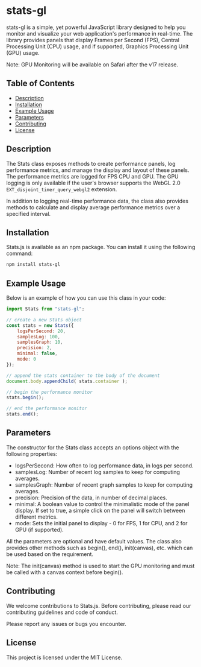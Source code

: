 # stats-gl

stats-gl is a simple, yet powerful JavaScript library designed to help you monitor and visualize your web application's performance in real-time. The library provides panels that display Frames per Second (FPS), Central Processing Unit (CPU) usage, and if supported, Graphics Processing Unit (GPU) usage.

Note: GPU Monitoring will be available on Safari after the v17 release.

## Table of Contents
- [Description](#description)
- [Installation](#installation)
- [Example Usage](#example-usage)
- [Parameters](#parameters)
- [Contributing](#contributing)
- [License](#license)

## Description

The Stats class exposes methods to create performance panels, log performance metrics, and manage the display and layout of these panels. The performance metrics are logged for FPS CPU and GPU. The GPU logging is only available if the user's browser supports the WebGL 2.0 `EXT_disjoint_timer_query_webgl2` extension.

In addition to logging real-time performance data, the class also provides methods to calculate and display average performance metrics over a specified interval.

## Installation

Stats.js is available as an npm package. You can install it using the following command:

```bash
npm install stats-gl
```

## Example Usage

Below is an example of how you can use this class in your code:
```js
import Stats from "stats-gl";

// create a new Stats object
const stats = new Stats({
    logsPerSecond: 20, 
    samplesLog: 100, 
    samplesGraph: 10, 
    precision: 2, 
    minimal: false, 
    mode: 0 
});

// append the stats container to the body of the document
document.body.appendChild( stats.container );

// begin the performance monitor
stats.begin();

// end the performance monitor
stats.end();
```

## Parameters
The constructor for the Stats class accepts an options object with the following properties:

- logsPerSecond: How often to log performance data, in logs per second.
- samplesLog: Number of recent log samples to keep for computing averages.
- samplesGraph: Number of recent graph samples to keep for computing averages.
- precision: Precision of the data, in number of decimal places.
- minimal: A boolean value to control the minimalistic mode of the panel display. If set to true, a simple click on the panel will switch between different metrics.
- mode: Sets the initial panel to display - 0 for FPS, 1 for CPU, and 2 for GPU (if supported).

All the parameters are optional and have default values. The class also provides other methods such as begin(), end(), init(canvas), etc. which can be used based on the requirement.

Note: The init(canvas) method is used to start the GPU monitoring and must be called with a canvas context before begin().

## Contributing
We welcome contributions to Stats.js. Before contributing, please read our contributing guidelines and code of conduct.

Please report any issues or bugs you encounter.

## License
This project is licensed under the MIT License.